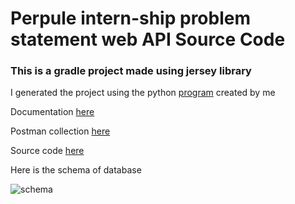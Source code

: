 # Perpule intern-ship problem statement web API Source Code
### This is a gradle project made using jersey library

I generated the project using the python [program](https://gist.github.com/joeydash/dd465a8892817edd3a6f7d05c5eff1a7) created by me

Documentation [here](https://documenter.getpostman.com/view/4150963/collection/RVuACnEb)

Postman collection [here](https://www.getpostman.com/collections/5f2b950549e5f11e310c)

Source code [here](https://github.com/joeydash/perpule_api.git)

Here is the schema of database

![schema](https://preview.ibb.co/eFBzcS/schema.png)
